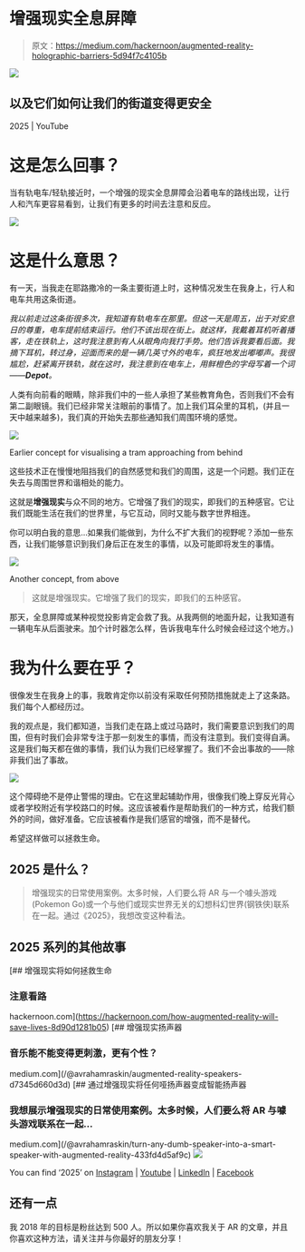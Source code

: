 # 增强现实全息屏障

> 原文：<https://medium.com/hackernoon/augmented-reality-holographic-barriers-5d94f7c4105b>

![](img/5562b9e0da49064d86332b4f92f55597.png)

## 以及它们如何让我们的街道变得更安全

2025 | YouTube

# 这是怎么回事？

当有轨电车/轻轨接近时，一个增强的现实全息屏障会沿着电车的路线出现，让行人和汽车更容易看到，让我们有更多的时间去注意和反应。

![](img/d4d28cbe1b1f431ef42f7c91557a4a08.png)

# 这是什么意思？

有一天，当我走在耶路撒冷的一条主要街道上时，这种情况发生在我身上，行人和电车共用这条街道。

*我以前走过这条街很多次，我知道有轨电车在那里。但这一天是周五，出于对安息日的尊重，电车提前结束运行。他们不该出现在街上。就这样，我戴着耳机听着播客，走在铁轨上，这时我注意到有人从眼角向我打手势。他们告诉我要看后面。我摘下耳机，转过身，迎面而来的是一辆几英寸外的电车，疯狂地发出嘟嘟声。我很尴尬，赶紧离开铁轨，就在这时，我注意到在电车上，用鲜橙色的字母写着一个词——****Depot****。*

人类有向前看的眼睛，除非我们中的一些人承担了某些教育角色，否则我们不会有第二副眼镜。我们已经非常关注眼前的事情了。加上我们耳朵里的耳机，(并且一天中越来越多)，我们真的开始失去那些通知我们周围环境的感觉。

![](img/c93a33df04f82da3a461f7d51256ac1d.png)

Earlier concept for visualising a tram approaching from behind

这些技术正在慢慢地阻挡我们的自然感觉和我们的周围，这是一个问题。我们正在失去与周围世界和谐相处的能力。

这就是**增强现实**与众不同的地方。它增强了我们的现实，即我们的五种感官。它让我们既能生活在我们的世界里，与它互动，同时又能与数字世界相连。

你可以明白我的意思…如果我们能做到，为什么不扩大我们的视野呢？添加一些东西，让我们能够意识到我们身后正在发生的事情，以及可能即将发生的事情。

![](img/ac0b33217356d7bdfa09c618a4fea215.png)

Another concept, from above

> 这就是增强现实。它增强了我们的现实，即我们的五种感官。

那天，全息屏障或某种视觉投影肯定会救了我。从我两侧的地面升起，让我知道有一辆电车从后面驶来。加个计时器怎么样，告诉我电车什么时候会经过这个地方。)

# 我为什么要在乎？

很像发生在我身上的事，我敢肯定你以前没有采取任何预防措施就走上了这条路。我们每个人都经历过。

我的观点是，我们都知道，当我们走在路上或过马路时，我们需要意识到我们的周围，但有时我们会非常专注于那一刻发生的事情，而没有注意到。我们变得自满。这是我们每天都在做的事情，我们认为我们已经掌握了。我们不会出事故的——除非我们出了事故。

![](img/847902d9bdd14e5398cd0a48215ed9a8.png)

这个障碍绝不是停止警惕的理由。它在这里起辅助作用，很像我们晚上穿反光背心或者学校附近有学校路口的时候。这应该被看作是帮助我们的一种方式，给我们额外的时间，做好准备。它应该被看作是我们感官的增强，而不是替代。

希望这样做可以拯救生命。

## 2025 是什么？

> 增强现实的日常使用案例。太多时候，人们要么将 AR 与一个噱头游戏(Pokemon Go)或一个与他们或现实世界无关的幻想科幻世界(钢铁侠)联系在一起。通过《2025》，我想改变这种看法。

## 2025 系列的其他故事

[](https://hackernoon.com/how-augmented-reality-will-save-lives-8d90d1281b05) [## 增强现实将如何拯救生命

### 注意看路

hackernoon.com](https://hackernoon.com/how-augmented-reality-will-save-lives-8d90d1281b05) [](/@avrahamraskin/augmented-reality-speakers-d7345d660d3d) [## 增强现实扬声器

### 音乐能不能变得更刺激，更有个性？

medium.com](/@avrahamraskin/augmented-reality-speakers-d7345d660d3d) [](/@avrahamraskin/turn-any-dumb-speaker-into-a-smart-speaker-with-augmented-reality-433fd4d5af9c) [## 通过增强现实将任何哑扬声器变成智能扬声器

### 我想展示增强现实的日常使用案例。太多时候，人们要么将 AR 与噱头游戏联系在一起…

medium.com](/@avrahamraskin/turn-any-dumb-speaker-into-a-smart-speaker-with-augmented-reality-433fd4d5af9c) ![](img/62aeedb460705d16663fa40d89c97ec0.png)

You can find ‘2025’ on [Instagram](http://instagram.com/avrahamraskin) | [Youtube](https://go.avrahamrask.in/2025) | [LinkedIn](http://linkedin.com/in/misterar) | [Facebook](http://facebook.com/ayraskin)

## 还有一点

我 2018 年的目标是粉丝达到 500 人。所以如果你喜欢我关于 AR 的文章，并且你喜欢这种方法，请关注并与你最好的朋友分享！